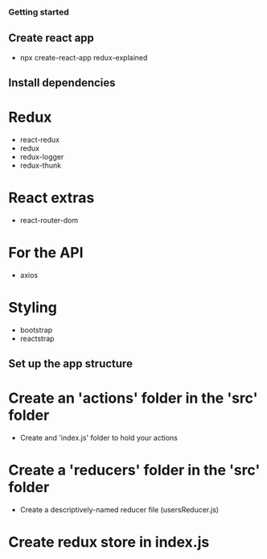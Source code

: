 ### Getting started

## Create react app
- npx create-react-app redux-explained

## Install dependencies
# Redux
- react-redux
- redux
- redux-logger
- redux-thunk
# React extras
- react-router-dom
# For the API
- axios
# Styling
- bootstrap
- reactstrap

## Set up the app structure

# Create an 'actions' folder in the 'src' folder
- Create and 'index.js' folder to hold your actions

# Create a 'reducers' folder in the 'src' folder
- Create a descriptively-named reducer file (usersReducer.js)

# Create redux store in index.js